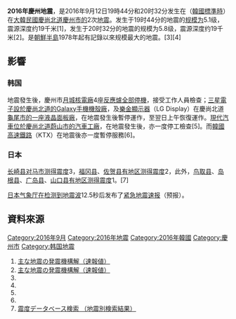**2016年慶州地震**，是2016年9月12日19時44分和20时32分发生在（[韓國標準時](../Page/韩国标准时.md "wikilink")）在[大韓民國](https://zh.wikipedia.org/wiki/大韩民国 "wikilink")[慶尚北道](../Page/庆尚北道.md "wikilink")[慶州市的](../Page/慶州市.md "wikilink")2次[地震](../Page/地震.md "wikilink")。发生于19时44分的地震的[规模为](https://zh.wikipedia.org/wiki/日本气象厅地震规模 "wikilink")5.1级，震源深度约19千米\[1\]，发生于20时32分的地震的规模为5.8级，震源深度约19千米\[2\]。是[朝鮮半島](https://zh.wikipedia.org/wiki/朝鮮半島 "wikilink")1978年起有記錄以來规模最大的地震。\[3\]\[4\]

## 影響

### 韩国

地震發生後，慶州市[月城核電廠](../Page/月城核電廠.md "wikilink")4座[反應爐全部停機](https://zh.wikipedia.org/wiki/反應爐 "wikilink")，接受工作人員檢查；[三星電子設於慶尚北道的](../Page/三星電子.md "wikilink")[Galaxy手機機殼廠](https://zh.wikipedia.org/wiki/Galaxy "wikilink")，及[樂金顯示器](https://zh.wikipedia.org/wiki/樂金 "wikilink")（LG
Display）在慶尚北道[龜尾市的一座](https://zh.wikipedia.org/wiki/龜尾市 "wikilink")[液晶面板廠](https://zh.wikipedia.org/wiki/液晶面板 "wikilink")，在地震發生後暫停運作，至翌日上午恢復運作。[現代汽車位於慶尚北道](../Page/現代汽車.md "wikilink")[蔚山市的汽車工廠](https://zh.wikipedia.org/wiki/蔚山市 "wikilink")，在地震發生後，亦一度停工檢查\[5\]。而[韓國高速鐵路](https://zh.wikipedia.org/wiki/韓國高速鐵路 "wikilink")（KTX）在地震後亦一度暫停服務\[6\]。

### 日本

[长崎县对马市测得](../Page/长崎县.md "wikilink")[震度](../Page/日本氣象廳震度等級.md "wikilink")3，[福冈县](../Page/福冈县.md "wikilink")、[佐贺县有地区测得震度](../Page/佐贺县.md "wikilink")2，此外，[鸟取县](https://zh.wikipedia.org/wiki/鸟取县 "wikilink")、[岛根县](../Page/岛根县.md "wikilink")、[广岛县](https://zh.wikipedia.org/wiki/广岛县 "wikilink")、[山口县有地区测得震度](../Page/山口县.md "wikilink")1。\[7\]

[日本气象厅在检测到地震波](https://zh.wikipedia.org/wiki/日本气象厅 "wikilink")12.5秒后发布了[紧急地震速报](../Page/紧急地震速报.md "wikilink")（预报）。

## 資料來源

[Category:2016年9月](https://zh.wikipedia.org/wiki/Category:2016年9月 "wikilink")
[Category:2016年地震](https://zh.wikipedia.org/wiki/Category:2016年地震 "wikilink")
[Category:2016年韓國](https://zh.wikipedia.org/wiki/Category:2016年韓國 "wikilink")
[Category:慶州市](https://zh.wikipedia.org/wiki/Category:慶州市 "wikilink")
[Category:韩国地震](https://zh.wikipedia.org/wiki/Category:韩国地震 "wikilink")

1.  [主な地震の発震機構解（速報値）](http://www.data.jma.go.jp/svd/eew/data/mech/fig/cmt2016091219440000N354800E12912000100051.html)
2.  [主な地震の発震機構解（速報値）](http://www.data.jma.go.jp/svd/eew/data/mech/fig/cmt2016091220320000N354800E12912000100057.html)
3.
4.
5.
6.
7.  [震度データベース検索
    （地震別検索結果）](http://www.data.jma.go.jp/svd/eqdb/data/shindo/Event.php?ID=9903600)